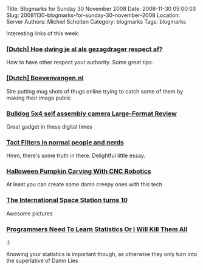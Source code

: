 Title: Blogmarks for Sunday 30 November 2008
Date: 2008-11-30 05:00:03
Slug: 20081130-blogmarks-for-sunday-30-november-2008
Location: Server
Authors: Michiel Scholten
Category: blogmarks
Tags: blogmarks

<p>Interesting links of this week:</p>
<h3><a href="http://www.nrcnext.nl/geldenwerk/mijnwerk/article2075846.ece/Hoe_dwing_je_al_als_gezagdrager_respect_af">[Dutch] Hoe dwing je al als gezagdrager respect af?</a></h3>
<p>How to have other respect your authority. Some great tips.</p>
<h3><a href="http://www.boevenvangen.nl/">[Dutch] Boevenvangen.nl</a></h3>
<p>Site putting mug shots of thugs online trying to catch some of them by making their image public</p>
<h3><a href="http://www.ephotozine.com/article/Bulldog-5x4-self-assembly-camera">Bulldog 5x4 self assembly camera Large-Format Review</a></h3>
<p>Great gadget in these digital times</p>
<h3><a href="http://www.mit.edu/~jcb/tact.html">Tact Filters in normal people and nerds</a></h3>
<p>Hmm, there's some truth in there. Delightful little essay.</p>
<h3><a href="http://idle.slashdot.org/article.pl?sid=08/10/30/0027211">Halloween Pumpkin Carving With CNC Robotics</a></h3>
<p>At least you can create some damn creepy ones with this tech</p>
<h3><a href="http://www.boston.com/bigpicture/2008/11/the_international_space_statio.html">The International Space Station turns 10</a></h3>
<p>Awesome pictures</p>
<h3><a href="http://www.zedshaw.com/rants/programmer_stats.html">Programmers Need To Learn Statistics Or I Will Kill Them All</a></h3>
<p>:)</p>

<p>Knowing your statistics is important though, as otherwise they only turn into the superlative of Damn Lies</p>
